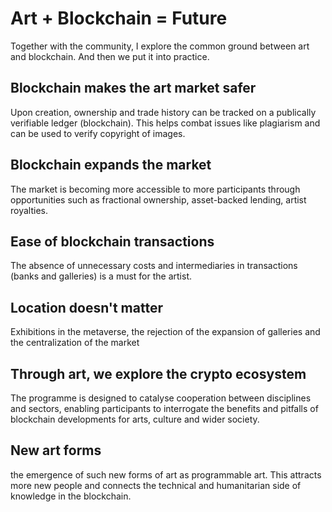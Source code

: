# Art + Blockchain = Future
Together with the community, I explore the common ground between art and blockchain. And then we put it into practice.
## Blockchain makes the art market safer
Upon creation, ownership and trade history can be tracked on a publically verifiable ledger (blockchain). This helps combat issues like plagiarism and can be used to verify copyright of images.
## Blockchain expands the market
The market is becoming more accessible to more participants through opportunities such as fractional ownership, asset-backed lending, artist royalties.
## Ease of blockchain transactions
The absence of unnecessary costs and intermediaries in transactions (banks and galleries) is a must for the artist.
## Location doesn't matter
Exhibitions in the metaverse, the rejection of the expansion of galleries and the centralization of the market
## Through art, we explore the crypto ecosystem
The programme is designed to catalyse cooperation between disciplines and sectors, enabling participants to interrogate the benefits and pitfalls of blockchain developments for arts, culture and wider society.
## New art forms
the emergence of such new forms of art as programmable art. This attracts more new people and connects the technical and humanitarian side of knowledge in the blockchain.
